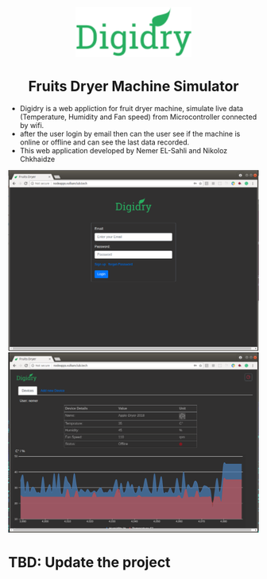 <div align="center">
  <img height="100"
    src="public/images/Union.svg">
  <h1>Fruits Dryer Machine Simulator</h1>
</div>

- Digidry is a web appliction for fruit dryer machine, simulate live data (Temperature, Humidity and Fan speed) from Microcontroller connected by wifi.
- after the user login by email then can the user see if the machine is online or offline and can see the last data recorded.
- This web application developed by Nemer EL-Sahli and Nikoloz Chkhaidze


![login](https://github.com/NemerSahli/Digidry/blob/master/public/images/login-digidry.png)
![main page](https://github.com/NemerSahli/Digidry/blob/master/public/images/screenshot-digidry.png)

# TBD: Update the project
